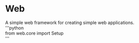 # **Web**
A simple web framework for creating simple web applications.  
'''python  
from web.core import Setup  
'''
